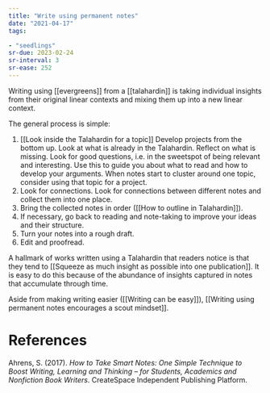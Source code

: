 ```yaml
---
title: "Write using permanent notes"
date: "2021-04-17"
tags:

- "seedlings"
sr-due: 2023-02-24
sr-interval: 3
sr-ease: 252
---
```


Writing using [[evergreens]] from a [[talahardin]] is taking individual insights from their original linear contexts and mixing them up into a new linear context.

The general process is simple:

1. [[Look inside the Talahardin for a topic]] Develop projects from the bottom up. Look at what is already in the Talahardin. Reflect on what is missing. Look for good questions, i.e. in the sweetspot of being relevant and interesting. Use this to guide you about what to read and how to develop your arguments. When notes start to cluster around one topic, consider using that topic for a project.
2. Look for connections. Look for connections between different notes and collect them into one place.
3. Bring the collected notes in order ([[How to outline in Talahardin]]).
4. If necessary, go back to reading and note-taking to improve your ideas and their structure.
5. Turn your notes into a rough draft.
6. Edit and proofread.

A hallmark of works written using a Talahardin that readers notice is that they tend to [[Squeeze as much insight as possible into one publication]]. It is easy to do this because of the abundance of insights captured in notes that accumulate through time.

Aside from making writing easier ([[Writing can be easy]]), [[Writing using permanent notes encourages a scout mindset]].

# References

Ahrens, S. (2017). *How to Take Smart Notes: One Simple Technique to Boost Writing, Learning and Thinking – for Students, Academics and Nonfiction Book Writers*. CreateSpace Independent Publishing Platform.

